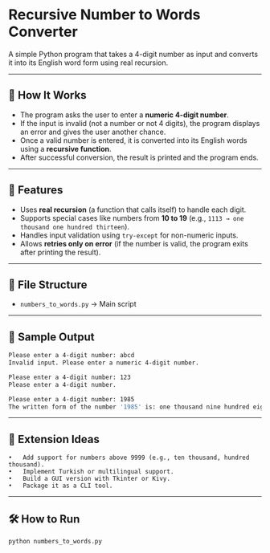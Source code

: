 # Recursive Number to Words Converter

A simple Python program that takes a 4-digit number as input and converts it into its English word form using real recursion.

---

## 🧠 How It Works

- The program asks the user to enter a **numeric 4-digit number**.
- If the input is invalid (not a number or not 4 digits), the program displays an error and gives the user another chance.
- Once a valid number is entered, it is converted into its English words using a **recursive function**.
- After successful conversion, the result is printed and the program ends.

---

## 🚀 Features

- Uses **real recursion** (a function that calls itself) to handle each digit.
- Supports special cases like numbers from **10 to 19** (e.g., `1113 → one thousand one hundred thirteen`).
- Handles input validation using `try-except` for non-numeric inputs.
- Allows **retries only on error** (if the number is valid, the program exits after printing the result).

---

## 📂 File Structure

- `numbers_to_words.py` → Main script

---

## 🧪 Sample Output
```bash
Please enter a 4-digit number: abcd
Invalid input. Please enter a numeric 4-digit number.
```

```bash
Please enter a 4-digit number: 123
Please enter a 4-digit number.
```

```bash
Please enter a 4-digit number: 1985
The written form of the number '1985' is: one thousand nine hundred eighty five
```
---

## 📝 Extension Ideas
	•	Add support for numbers above 9999 (e.g., ten thousand, hundred thousand).
	•	Implement Turkish or multilingual support.
	•	Build a GUI version with Tkinter or Kivy.
	•	Package it as a CLI tool.

---

## 🛠️ How to Run

```bash
python numbers_to_words.py
```

